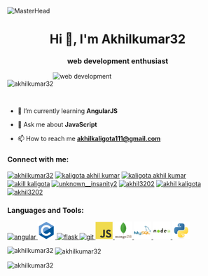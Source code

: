 ![MasterHead](https://th.bing.com/th/id/OIP.L4NOpBNisKo5cg00IImrIAHaDa?pid=ImgDet&w=1600&h=738&rs=1)
<h1 align="center">Hi 👋, I'm Akhilkumar32</h1>
<h3 align="center">web development enthusiast</h3>
<img align="right" alt="web development" width="400" src="https://media-exp1.licdn.com/dms/image/C5616AQG06scQ0Eks7g/profile-displaybackgroundimage-shrink_350_1400/0/1638002394496?e=1661990400&v=beta&t=S6Kx0IYzRhTjrgUeaKuQSedz-Sz0Sb_hVnX1BYs7vw0">

<p align="left"> <img src="https://komarev.com/ghpvc/?username=akhilkumar32&label=Profile%20views&color=0e75b6&style=flat" alt="akhilkumar32" /> </p>

<p align="left"> <a href="https://twitter.com/" target="blank"><img src="https://img.shields.io/twitter/follow/?logo=twitter&style=for-the-badge" alt="" /></a> </p>

- 🌱 I’m currently learning **AngularJS**

- 💬 Ask me about **JavaScript**

- 📫 How to reach me **akhilkaligota111@gmail.com**

<h3 align="left">Connect with me:</h3>
<p align="left">
<a href="https://codepen.io/akhilkumar32" target="blank"><img align="center" src="https://raw.githubusercontent.com/rahuldkjain/github-profile-readme-generator/master/src/images/icons/Social/codepen.svg" alt="akhilkumar32" height="30" width="40" /></a>
<a href="https://linkedin.com/in/kaligota akhil kumar" target="blank"><img align="center" src="https://raw.githubusercontent.com/rahuldkjain/github-profile-readme-generator/master/src/images/icons/Social/linked-in-alt.svg" alt="kaligota akhil kumar" height="30" width="40" /></a>
<a href="https://stackoverflow.com/users/kaligota akhil kumar" target="blank"><img align="center" src="https://raw.githubusercontent.com/rahuldkjain/github-profile-readme-generator/master/src/images/icons/Social/stack-overflow.svg" alt="kaligota akhil kumar" height="30" width="40" /></a>
<a href="https://fb.com/akill kaligota" target="blank"><img align="center" src="https://raw.githubusercontent.com/rahuldkjain/github-profile-readme-generator/master/src/images/icons/Social/facebook.svg" alt="akill kaligota" height="30" width="40" /></a>
<a href="https://instagram.com/unknown__insanity2" target="blank"><img align="center" src="https://raw.githubusercontent.com/rahuldkjain/github-profile-readme-generator/master/src/images/icons/Social/instagram.svg" alt="unknown__insanity2" height="30" width="40" /></a>
<a href="https://www.codechef.com/users/akhil3202" target="blank"><img align="center" src="https://cdn.jsdelivr.net/npm/simple-icons@3.1.0/icons/codechef.svg" alt="akhil3202" height="30" width="40" /></a>
<a href="https://www.hackerrank.com/akhil kaligota" target="blank"><img align="center" src="https://raw.githubusercontent.com/rahuldkjain/github-profile-readme-generator/master/src/images/icons/Social/hackerrank.svg" alt="akhil kaligota" height="30" width="40" /></a>
<a href="https://www.leetcode.com/akhil3202" target="blank"><img align="center" src="https://raw.githubusercontent.com/rahuldkjain/github-profile-readme-generator/master/src/images/icons/Social/leet-code.svg" alt="akhil3202" height="30" width="40" /></a>
</p>

<h3 align="left">Languages and Tools:</h3>
<p align="left"> <a href="https://angular.io" target="_blank" rel="noreferrer"> <img src="https://angular.io/assets/images/logos/angular/angular.svg" alt="angular" width="40" height="40"/> </a> <a href="https://www.cprogramming.com/" target="_blank" rel="noreferrer"> <img src="https://raw.githubusercontent.com/devicons/devicon/master/icons/c/c-original.svg" alt="c" width="40" height="40"/> </a> <a href="https://flask.palletsprojects.com/" target="_blank" rel="noreferrer"> <img src="https://www.vectorlogo.zone/logos/pocoo_flask/pocoo_flask-icon.svg" alt="flask" width="40" height="40"/> </a> <a href="https://git-scm.com/" target="_blank" rel="noreferrer"> <img src="https://www.vectorlogo.zone/logos/git-scm/git-scm-icon.svg" alt="git" width="40" height="40"/> </a> <a href="https://developer.mozilla.org/en-US/docs/Web/JavaScript" target="_blank" rel="noreferrer"> <img src="https://raw.githubusercontent.com/devicons/devicon/master/icons/javascript/javascript-original.svg" alt="javascript" width="40" height="40"/> </a> <a href="https://www.mongodb.com/" target="_blank" rel="noreferrer"> <img src="https://raw.githubusercontent.com/devicons/devicon/master/icons/mongodb/mongodb-original-wordmark.svg" alt="mongodb" width="40" height="40"/> </a> <a href="https://www.mysql.com/" target="_blank" rel="noreferrer"> <img src="https://raw.githubusercontent.com/devicons/devicon/master/icons/mysql/mysql-original-wordmark.svg" alt="mysql" width="40" height="40"/> </a> <a href="https://nodejs.org" target="_blank" rel="noreferrer"> <img src="https://raw.githubusercontent.com/devicons/devicon/master/icons/nodejs/nodejs-original-wordmark.svg" alt="nodejs" width="40" height="40"/> </a> <a href="https://www.python.org" target="_blank" rel="noreferrer"> <img src="https://raw.githubusercontent.com/devicons/devicon/master/icons/python/python-original.svg" alt="python" width="40" height="40"/> </a> </p>

<p><img align="left" src="https://github-readme-stats.vercel.app/api/top-langs?username=akhilkumar32&show_icons=true&locale=en&layout=compact" alt="akhilkumar32" /></p>

<p>&nbsp;<img align="center" src="https://github-readme-stats.vercel.app/api?username=akhilkumar32&show_icons=true&locale=en" alt="akhilkumar32" /></p>

<p><img align="center" src="https://github-readme-streak-stats.herokuapp.com/?user=akhilkumar32&" alt="akhilkumar32" /></p>
